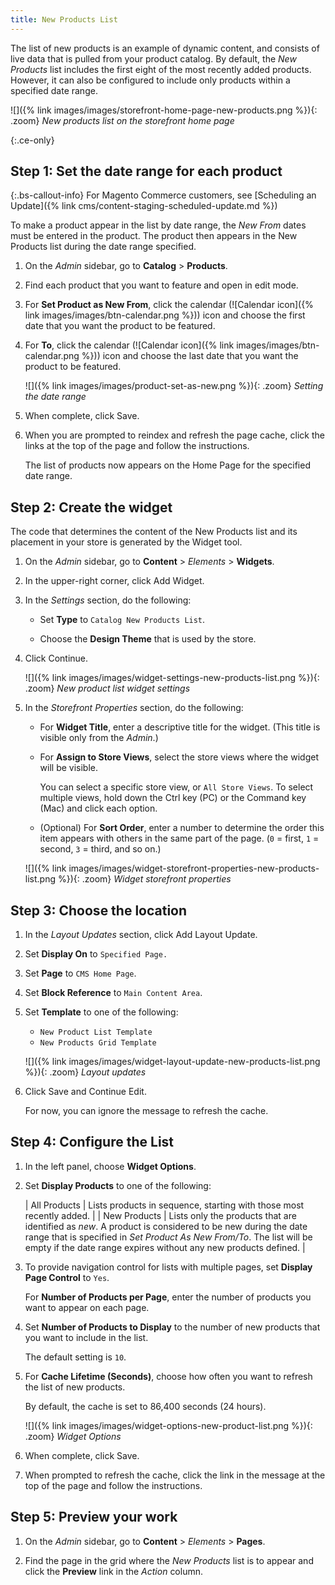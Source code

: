 ```yaml
---
title: New Products List
---
```


The list of new products is an example of dynamic content, and consists of live data that is pulled from your product catalog. By default, the _New Products_ list includes the first eight of the most recently added products. However, it can also be configured to include only products within a specified date range.

![]({% link images/images/storefront-home-page-new-products.png %}){: .zoom}
_New products list on the storefront home page_

{:.ce-only}
## Step 1: Set the date range for each product

{:.bs-callout-info}
For Magento Commerce customers, see [Scheduling an Update]({% link cms/content-staging-scheduled-update.md %})

To make a product appear in the list by date range, the _New From_ dates must be entered in the product. The product then appears in the New Products list during the date range specified.

1. On the _Admin_ sidebar, go to **Catalog** > **Products**.

1. Find each product that you want to feature and open in edit mode.

1. For **Set Product as New From**, click the calendar (![Calendar icon]({% link images/images/btn-calendar.png %})) icon and choose the first date that you want the product to be featured.

1. For **To**, click the calendar (![Calendar icon]({% link images/images/btn-calendar.png %})) icon and choose the last date that you want the product to be featured.

   ![]({% link images/images/product-set-as-new.png %}){: .zoom}
   _Setting the date range_

1. When complete, click <span class="btn">Save</span>.

1. When you are prompted to reindex and refresh the page cache, click the links at the top of the page and follow the instructions.

   The list of products now appears on the Home Page for the specified date range.

## Step 2: Create the widget

The code that determines the content of the New Products list and its placement in your store is generated by the Widget tool.

1. On the _Admin_ sidebar, go to **Content** > _Elements_ > **Widgets**.

1. In the upper-right corner, click <span class="btn">Add Widget</span>.

1. In the _Settings_ section, do the following:

   - Set **Type** to `Catalog New Products List`.

   - Choose the **Design Theme** that is used by the store.

1. Click <span class="btn">Continue</span>.

   ![]({% link images/images/widget-settings-new-products-list.png %}){: .zoom}
   _New product list widget settings_

1. In the _Storefront Properties_ section, do the following:

   - For **Widget Title**, enter a descriptive title for the widget. (This title is visible only from the _Admin_.)

   - For **Assign to Store Views**, select the store views where the widget will be visible.

      You can select a specific store view, or `All Store Views`. To select multiple views, hold down the Ctrl key (PC) or the Command key (Mac) and click each option.

   - (Optional) For **Sort Order**, enter a number to determine the order this item appears with others in the same part of the page. (`0` = first, `1` = second, `3` = third, and so on.)

   ![]({% link images/images/widget-storefront-properties-new-products-list.png %}){: .zoom}
   _Widget storefront properties_

## Step 3: Choose the location

1. In the _Layout Updates_ section, click <span class="btn">Add Layout Update</span>.

1. Set **Display On** to `Specified Page.`

1. Set **Page** to `CMS Home Page`.

1. Set **Block Reference** to `Main Content Area`.

1. Set **Template** to one of the following:

   - `New Product List Template`
   - `New Products Grid Template`

   ![]({% link images/images/widget-layout-update-new-products-list.png %}){: .zoom}
   _Layout updates_

1. Click <span class="btn">Save and Continue Edit</span>.

   For now, you can ignore the message to refresh the cache.

## Step 4: Configure the List

1. In the left panel, choose **Widget Options**.

1. Set **Display Products** to one of the following:

   | All Products | Lists products in sequence, starting with those most recently added. |
   | New Products | Lists only the products that are identified as _new_. A product is considered to be new during the date range that is specified in _Set Product As New From/To_. The list will be empty if the date range expires without any new products defined. |

1. To provide navigation control for lists with multiple pages, set **Display Page Control** to `Yes`.

   For **Number of Products per Page**, enter the number of products you want to appear on each page.

1. Set **Number of Products to Display** to the number of new products that you want to include in the list.

   The default setting is `10`.

1. For **Cache Lifetime (Seconds)**, choose how often you want to refresh the list of new products.

   By default, the cache is set to 86,400 seconds (24 hours).

   ![]({% link images/images/widget-options-new-product-list.png %}){: .zoom}
   _Widget Options_

1. When complete, click <span class="btn">Save</span>.

1. When prompted to refresh the cache, click the link in the message at the top of the page and follow the instructions.

## Step 5: Preview your work

1. On the _Admin_ sidebar, go to **Content** > _Elements_ > **Pages**.

1. Find the page in the grid where the _New Products_ list is to appear and click the **Preview** link in the _Action_ column.
